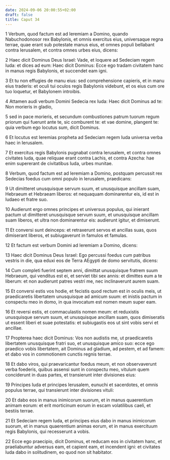 ```yaml
---
date: 2024-09-06 20:00:55+02:00
draft: false
title: Caput 34
---
```





1 Verbum, quod factum est ad Ieremiam a Domino, quando Nabuchodonosor rex Babylonis, et omnis exercitus eius, universaque regna terrae, quae erant sub potestate manus eius, et omnes populi bellabant contra Ierusalem, et contra omnes urbes eius, dicens:

2 Haec dicit Dominus Deus Israel: Vade, et loquere ad Sedeciam regem Iuda: et dices ad eum: Haec dicit Dominus: Ecce ego tradam civitatem hanc in manus regis Babylonis, et succendet eam igni.

3 Et tu non effugies de manu eius: sed comprehensione capieris, et in manu eius traderis: et oculi tui oculos regis Babylonis videbunt, et os eius cum ore tuo loquetur, et Babylonem introibis.

4 Attamen audi verbum Domini Sedecia rex Iuda: Haec dicit Dominus ad te: Non morieris in gladio,

5 sed in pace morieris, et secundum combustiones patrum tuorum regum priorum qui fuerunt ante te, sic comburent te: et vae domine, plangent te: quia verbum ego locutus sum, dicit Dominus.

6 Et locutus est Ieremias propheta ad Sedeciam regem Iuda universa verba haec in Ierusalem.

7 Et exercitus regis Babylonis pugnabat contra Ierusalem, et contra omnes civitates Iuda, quae reliquae erant contra Lachis, et contra Azecha: hae enim supererant de civitatibus Iuda, urbes munitae.

8 Verbum, quod factum est ad Ieremiam a Domino, postquam percussit rex Sedecias foedus cum omni populo in Ierusalem, praedicans:

9 Ut dimitteret unusquisque servum suum, et unusquisque ancillam suam, Hebraeum et Hebraeam liberos: et nequaquam dominarentur eis, id est in Iudaeo et fratre suo.

10 Audierunt ergo omnes principes et universus populus, qui inierant pactum ut dimitteret unusquisque servum suum, et unusquisque ancillam suam liberos, et ultra non dominarentur eis: audierunt igitur, et dimiserunt.

11 Et conversi sunt deinceps: et retraxerunt servos et ancillas suas, quos dimiserant liberos, et subiugaverunt in famulos et famulas.

12 Et factum est verbum Domini ad Ieremiam a Domino, dicens:

13 Haec dicit Dominus Deus Israel: Ego percussi foedus cum patribus vestris in die, qua eduxi eos de Terra AEgypti de domo servitutis, dicens:

14 Cum completi fuerint septem anni, dimittat unusquisque fratrem suum Hebraeum, qui venditus est ei, et serviet tibi sex annis: et dimittes eum a te liberum: et non audierunt patres vestri me, nec inclinaverunt aurem suam.

15 Et conversi estis vos hodie, et fecistis quod rectum est in oculis meis, ut praedicaretis libertatem unusquisque ad amicum suum: et inistis pactum in conspectu meo in domo, in qua invocatum est nomen meum super eam.

16 Et reversi estis, et commaculastis nomen meum: et reduxistis unusquisque servum suum, et unusquisque ancillam suam, quos dimiseratis ut essent liberi et suae potestatis: et subiugastis eos ut sint vobis servi et ancillae.

17 Propterea haec dicit Dominus: Vos non audistis me, ut praedicaretis libertatem unusquisque fratri suo, et unusquisque amico suo: ecce ego praedico vobis libertatem, ait Dominus ad gladium, ad pestem, et ad famem: et dabo vos in commotionem cunctis regnis terrae.

18 Et dabo viros, qui praevaricantur foedus meum, et non observaverunt verba foederis, quibus assensi sunt in conspectu meo, vitulum quem conciderunt in duas partes, et transierunt inter divisiones eius:

19 Principes Iuda et principes Ierusalem, eunuchi et sacerdotes, et omnis populus terrae, qui transierunt inter divisiones vituli:

20 Et dabo eos in manus inimicorum suorum, et in manus quaerentium animam eorum: et erit morticinum eorum in escam volatilibus caeli, et bestiis terrae.

21 Et Sedeciam regem Iuda, et principes eius dabo in manus inimicorum suorum, et in manus quaerentium animas eorum, et in manus exercituum regis Babylonis, qui recesserunt a vobis.

22 Ecce ego praecipio, dicit Dominus, et reducam eos in civitatem hanc, et praeliabuntur adversus eam, et capient eam, et incendent igni: et civitates Iuda dabo in solitudinem, eo quod non sit habitator.

